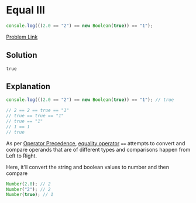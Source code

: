 # Equal III

```js
console.log(((2.0 == "2") == new Boolean(true)) == "1");
```

[Problem Link](https://bigfrontend.dev/quiz/equal-iii)

## Solution

```
true
```

## Explanation

```js
console.log(((2.0 == "2") == new Boolean(true)) == "1"); // true

// 2 == 2 == true == "1"
// true == true == "1"
// true == "1"
// 1 == 1
// true
```

As per [Operator Precedence](https://developer.mozilla.org/en-US/docs/Web/JavaScript/Reference/Operators/Operator_Precedence#table), [equality operator](https://developer.mozilla.org/en-US/docs/Web/JavaScript/Reference/Operators/Equality) `==` attempts to convert and compare operands that are of different types and comparisons happen from Left to Right.

Here, it'll convert the string and boolean values to number and then compare

```js
Number(2.0); // 2
Number("2"); // 2
Number(true); // 1
```
